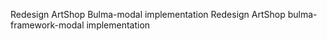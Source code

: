  Redesign ArtShop Bulma-modal implementation 
Redesign ArtShop bulma-framework-modal implementation
